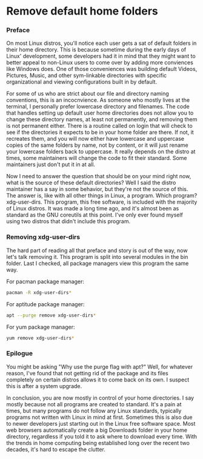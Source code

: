 # Remove default home folders

### Preface
On most Linux distros, you'll notice each user gets a sat of default folders in their home directory. This is because sometime during the early days of Linux' development, some developers had it in mind that they might want to better appeal to non-Linux users to come over by adding more conviences like Windows does. One of those conveniences was building default Videos, Pictures, Music, and other sym-linkable directories with specific organizational and viewing configurations built in by default.

For some of us who are strict about our file and directory naming conventions, this is an incocnvience. As someone who mostly lives at the terminal, I personally prefer lowercase directory and filenames. The code that handles setting up default user home directories does not allow you to change these directory names, at least not permanently, and removing them is not permanent either. There is a routine called on login that will check to see if the directories it expects to be in your home folder are there. If not, it recreates them, and you will now either have lowercase and uppercase copies of the same folders by name, not by content, or it will just rename your lowercase folders back to uppercase. It really depends on the distro at times, some maintainers will change the code to fit their standard. Some maintainers just don't put it in at all.

Now I need to answer the question that should be on your mind right now, what is the source of these default directories? Well I said the distro maintainer has a say in some behavior, but they're not the source of this. The answer is, like with all other things in Linux, a program. Which program? xdg-user-dirs. This program, this free software, is included with the majority of Linux distros. It was made a long time ago, and it's almost been as standard as the GNU coreutils at this point. I've only ever found myself using two distros that didn't include this program.

### Removing xdg-user-dirs
The hard part of reading all that preface and story is out of the way, now let's talk removing it. This program is split into several modules in the bin folder. Last I checked, all package managers view this program the same way.

For pacman package manager:
```bash
pacman -R xdg-user-dirs*
```

For aptitude package manager:
```bash
apt --purge remove xdg-user-dirs*
```

For yum package manager:
```bash
yum remove xdg-user-dirs*
```

### Epilogue
You might be asking "Why use the purge flag with apt?" Well, for whatever reason, I've found that not getting rid of the package and its files completely on certain distros allows it to come back on its own. I suspect this is after a system upgrade. 

In conclusion, you are now mostly in control of your home directories. I say mostly because not all programs are created to standard. It's a pain at times, but many programs do not follow any Linux standards, typically programs not written with Linux in mind at first. Sometimes this is also due to newer developers just starting out in the Linux free software space. Most web browsers automatically create a big Downloads folder in your home directory, regardless if you told it to ask where to download every time. With the trends in home computing being established long over the recent two decades, it's hard to escape the clutter.
